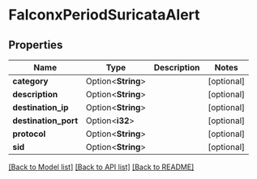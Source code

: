 # FalconxPeriodSuricataAlert

## Properties

Name | Type | Description | Notes
------------ | ------------- | ------------- | -------------
**category** | Option<**String**> |  | [optional]
**description** | Option<**String**> |  | [optional]
**destination_ip** | Option<**String**> |  | [optional]
**destination_port** | Option<**i32**> |  | [optional]
**protocol** | Option<**String**> |  | [optional]
**sid** | Option<**String**> |  | [optional]

[[Back to Model list]](./README.md#documentation-for-models) [[Back to API list]](./README.md#documentation-for-api-endpoints) [[Back to README]](../README.md)
